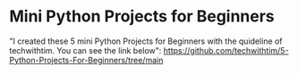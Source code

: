 # Mini Python Projects for Beginners

"I created these 5 mini Python Projects for Beginners with the quideline of techwithtim. You can see the link below":
https://github.com/techwithtim/5-Python-Projects-For-Beginners/tree/main
